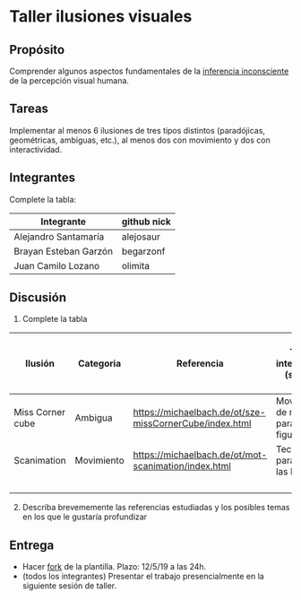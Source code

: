 ﻿# Taller ilusiones visuales

## Propósito

Comprender algunos aspectos fundamentales de la [inferencia inconsciente](https://github.com/VisualComputing/Cognitive) de la percepción visual humana.

## Tareas

Implementar al menos 6 ilusiones de tres tipos distintos (paradójicas, geométricas, ambiguas, etc.), al menos dos con movimiento y dos con interactividad.

## Integrantes

Complete la tabla:

|      Integrante      |github nick|
|----------------------|-----------|
| Alejandro Santamaría | alejosaur |
| Brayan Esteban Garzón| begarzonf |
|  Juan Camilo Lozano  |  olimita  |

## Discusión

1. Complete la tabla

|     Ilusión    | Categoria | Referencia |  Tipo de interactividad (si aplica) | URL código base (si aplica) |
|----------------|-----------|------------|-------------------------------------|-----------------------------|
|Miss Corner cube|Ambigua|https://michaelbach.de/ot/sze-missCornerCube/index.html|Movimiento de mouse para rotar figura|                   |
|Scanimation|Movimiento|https://michaelbach.de/ot/mot-scanimation/index.html|Teclas A y D para mover las barras|                             |
|         |           |            |                                    |                             |
|         |           |            |                                    |                             |
|         |           |            |                                    |                             |
|         |           |            |                                    |                             |

2. Describa brevememente las referencias estudiadas y los posibles temas en los que le gustaría profundizar

## Entrega

* Hacer [fork](https://help.github.com/articles/fork-a-repo/) de la plantilla. Plazo: 12/5/19 a las 24h.
* (todos los integrantes) Presentar el trabajo presencialmente en la siguiente sesión de taller.
